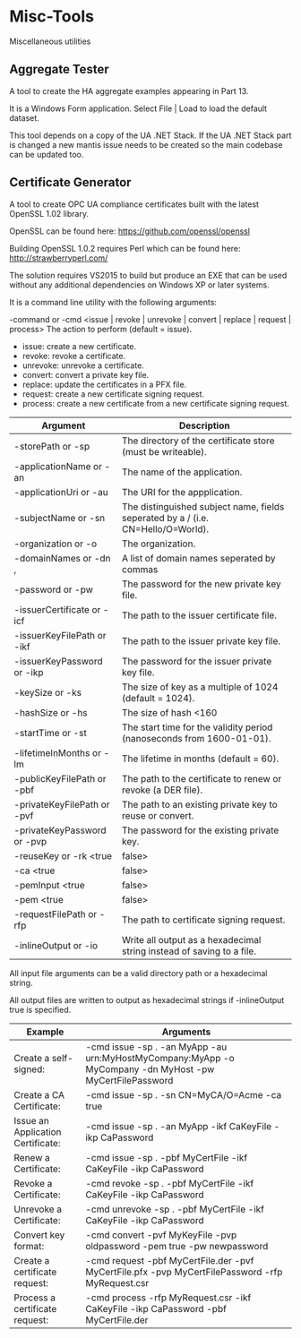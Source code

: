# Misc-Tools #
Miscellaneous utilities

## Aggregate Tester ##
A tool to create the HA aggregate examples appearing in Part 13.

It is a Windows Form application.
Select File | Load to load the default dataset.

This tool depends on a copy of the UA .NET Stack. If the UA .NET Stack part is changed a new mantis issue needs to be created so the main codebase can be updated too.

## Certificate Generator ##
A tool to create OPC UA compliance certificates built with the latest OpenSSL 1.02 library.

OpenSSL can be found here: https://github.com/openssl/openssl

Building OpenSSL 1.0.2 requires Perl which can be found here: http://strawberryperl.com/

The solution requires VS2015 to build but produce an EXE that can be used without any additional dependencies on Windows XP or later systems.

It is a command line utility with the following arguments:

-command or -cmd <issue | revoke | unrevoke | convert | replace | request | process> The action to perform (default = issue).

* issue: create a new certificate.
* revoke: revoke a certificate.
* unrevoke: unrevoke a certificate.
* convert: convert a private key file.
* replace: update the certificates in a PFX file.
* request: create a new certificate signing request.
* process: create a new certificate from a new certificate signing request.

|Argument|Description|
|--------|-----------|
|-storePath or -sp <filepath>|The directory of the certificate store (must be writeable).
|-applicationName or -an <name>|The name of the application.
|-applicationUri or -au <uri>|The URI for the appplication.
|-subjectName or -sn <DN>|The distinguished subject name, fields seperated by a / (i.e. CN=Hello/O=World).
|-organization or -o <name>|The organization.
|-domainNames or -dn <name>,<name>|A list of domain names seperated by commas
|-password or -pw <password>|The password for the new private key file.
|-issuerCertificate or -icf <filepath>|The path to the issuer certificate file.
|-issuerKeyFilePath or -ikf <filepath>|The path to the issuer private key file.
|-issuerKeyPassword or -ikp <password>|The password for the issuer private key file.
|-keySize or -ks <bits>|The size of key as a multiple of 1024 (default = 1024).
|-hashSize or -hs <bits>|The size of hash <160 | 256 | 512> (default = 256).
|-startTime or -st <nanoseconds>|The start time for the validity period (nanoseconds from 1600-01-01).
|-lifetimeInMonths or -lm <months>|The lifetime in months (default = 60).
|-publicKeyFilePath or -pbf <filepath>|The path to the certificate to renew or revoke (a DER file).
|-privateKeyFilePath or -pvf <filepath>|The path to an existing private key to reuse or convert.
|-privateKeyPassword or -pvp <password>|The password for the existing private key.
|-reuseKey or -rk <true | false>|Whether to reuse an existing public key (default = false).
|-ca <true | false>|Whether to create a CA certificate (default = false).
|-pemInput <true | false>|Whether the privateKeyFilePath is in PEM format (default = PFX).
|-pem <true | false>|Whether to output in the PEM format (default = PFX).
|-requestFilePath or -rfp <filepath>|The path to certificate signing request.
|-inlineOutput or -io <filepath>|Write all output as a hexadecimal string instead of saving to a file.

All input file arguments can be a valid directory path or a hexadecimal string.

All output files are written to output as hexadecimal strings if -inlineOutput true is specified.

|Example|Arguments|
|-------|---------|
|Create a self-signed:|-cmd issue -sp . -an MyApp -au urn:MyHostMyCompany:MyApp -o MyCompany -dn MyHost -pw MyCertFilePassword
|Create a CA Certificate:|-cmd issue -sp . -sn CN=MyCA/O=Acme -ca true
|Issue an Application Certificate:|-cmd issue -sp . -an MyApp -ikf CaKeyFile -ikp CaPassword
|Renew a Certificate:|-cmd issue -sp . -pbf MyCertFile -ikf CaKeyFile -ikp CaPassword
|Revoke a Certificate:|-cmd revoke -sp . -pbf MyCertFile -ikf CaKeyFile -ikp CaPassword
|Unrevoke a Certificate:|-cmd unrevoke -sp . -pbf MyCertFile -ikf CaKeyFile -ikp CaPassword
|Convert key format:|-cmd convert -pvf MyKeyFile -pvp oldpassword -pem true -pw newpassword
|Create a certificate request:|-cmd request -pbf MyCertFile.der -pvf MyCertFile.pfx -pvp MyCertFilePassword -rfp MyRequest.csr
|Process a certificate request:|-cmd process -rfp MyRequest.csr -ikf CaKeyFile -ikp CaPassword -pbf MyCertFile.der
